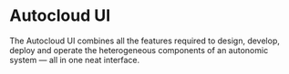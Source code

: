 # Autocloud UI

The Autocloud UI combines all the features required to design, develop, deploy and operate the heterogeneous components of an autonomic system — all in one neat interface.
